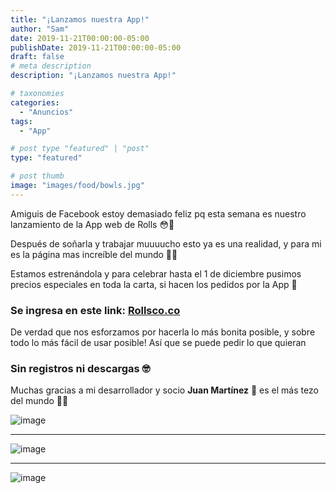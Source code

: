 ```yaml
---
title: "¡Lanzamos nuestra App!"
author: "Sam"
date: 2019-11-21T00:00:00-05:00
publishDate: 2019-11-21T00:00:00-05:00
draft: false
# meta description
description: "¡Lanzamos nuestra App!"

# taxonomies
categories: 
  - "Anuncios"
tags:
  - "App"

# post type "featured" | "post"
type: "featured"

# post thumb
image: "images/food/bowls.jpg"
---
```


Amiguis de Facebook estoy demasiado feliz pq esta semana es nuestro lanzamiento de la App web de Rolls 😳🙊

Después de soñarla y trabajar muuuucho esto ya es una realidad, y para mi es la página mas increíble del mundo 🙊🍣

Estamos estrenándola y para celebrar hasta el 1 de diciembre pusimos precios especiales en toda la carta, si hacen los pedidos por la App 🎉

### Se ingresa en este link: [Rollsco.co](https://rollsco.co)

De verdad que nos esforzamos por hacerla lo más bonita posible, y sobre todo lo más fácil de usar posible! Así que se puede pedir lo que quieran 

### Sin registros ni descargas 🤓

Muchas gracias a mi desarrollador y socio **Juan Martínez** 🙏 es el más tezo del mundo 💪✅

![image](../../images/app/bowls-250.png)

<hr>

![image](../../images/app/drinks-250.png)

<hr>

![image](../../images/app/description-250.png)